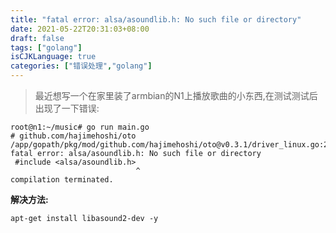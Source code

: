 ```yaml
---
title: "fatal error: alsa/asoundlib.h: No such file or directory"
date: 2021-05-22T20:31:03+08:00
draft: false
tags: ["golang"]
isCJKLanguage: true
categories: ["错误处理","golang"]
---
```


> 最近想写一个在家里装了armbian的N1上播放歌曲的小东西,在测试测试后出现了一下错误:

```shell
root@n1:~/music# go run main.go
# github.com/hajimehoshi/oto
/app/gopath/pkg/mod/github.com/hajimehoshi/oto@v0.3.1/driver_linux.go:23:28: fatal error: alsa/asoundlib.h: No such file or directory
 #include <alsa/asoundlib.h>
                            ^
compilation terminated.
```

**解决方法:**

```shell
apt-get install libasound2-dev -y
```